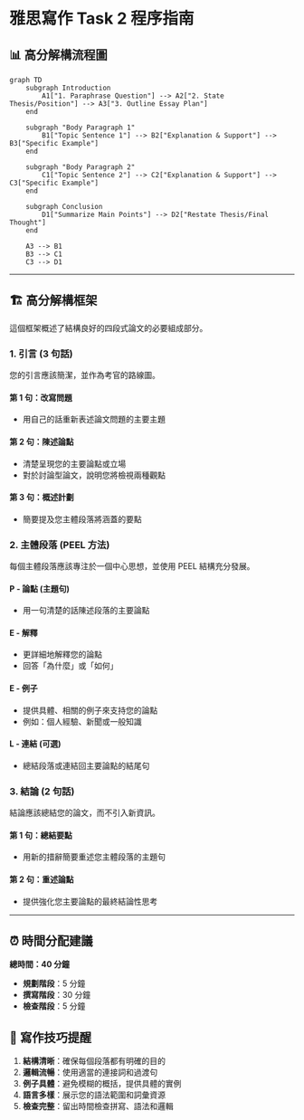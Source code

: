 # 雅思寫作 Task 2 程序指南

## 📊 高分解構流程圖

```mermaid
graph TD
    subgraph Introduction
        A1["1. Paraphrase Question"] --> A2["2. State Thesis/Position"] --> A3["3. Outline Essay Plan"]
    end

    subgraph "Body Paragraph 1"
        B1["Topic Sentence 1"] --> B2["Explanation & Support"] --> B3["Specific Example"]
    end

    subgraph "Body Paragraph 2"
        C1["Topic Sentence 2"] --> C2["Explanation & Support"] --> C3["Specific Example"]
    end

    subgraph Conclusion
        D1["Summarize Main Points"] --> D2["Restate Thesis/Final Thought"]
    end

    A3 --> B1
    B3 --> C1
    C3 --> D1
```

---

## 🏗️ 高分解構框架

這個框架概述了結構良好的四段式論文的必要組成部分。

### 1. 引言 (3 句話)

您的引言應該簡潔，並作為考官的路線圖。

#### 第 1 句：改寫問題

- 用自己的話重新表述論文問題的主要主題

#### 第 2 句：陳述論點

- 清楚呈現您的主要論點或立場
- 對於討論型論文，說明您將檢視兩種觀點

#### 第 3 句：概述計劃

- 簡要提及您主體段落將涵蓋的要點

### 2. 主體段落 (PEEL 方法)

每個主體段落應該專注於一個中心思想，並使用 PEEL 結構充分發展。

#### P - 論點 (主題句)

- 用一句清楚的話陳述段落的主要論點

#### E - 解釋

- 更詳細地解釋您的論點
- 回答「為什麼」或「如何」

#### E - 例子

- 提供具體、相關的例子來支持您的論點
- 例如：個人經驗、新聞或一般知識

#### L - 連結 (可選)

- 總結段落或連結回主要論點的結尾句

### 3. 結論 (2 句話)

結論應該總結您的論文，而不引入新資訊。

#### 第 1 句：總結要點

- 用新的措辭簡要重述您主體段落的主題句

#### 第 2 句：重述論點

- 提供強化您主要論點的最終結論性思考

---

## ⏰ 時間分配建議

**總時間：40 分鐘**

- **規劃階段**：5 分鐘
- **撰寫階段**：30 分鐘
- **檢查階段**：5 分鐘

## 📝 寫作技巧提醒

1. **結構清晰**：確保每個段落都有明確的目的
2. **邏輯流暢**：使用適當的連接詞和過渡句
3. **例子具體**：避免模糊的概括，提供具體的實例
4. **語言多樣**：展示您的語法範圍和詞彙資源
5. **檢查完整**：留出時間檢查拼寫、語法和邏輯
